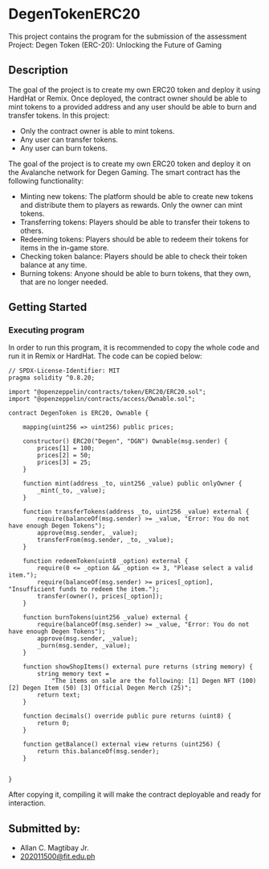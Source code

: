 # DegenTokenERC20

This project contains the program for the submission of the assessment Project: Degen Token (ERC-20): Unlocking the Future of Gaming

## Description

The goal of the project is to create my own ERC20 token and deploy it using HardHat or Remix. Once deployed, the contract owner should be able to mint tokens to a provided address and any user should be able to burn and transfer tokens. In this project:

- Only the contract owner is able to mint tokens.
- Any user can transfer tokens.
- Any user can burn tokens.

The goal of the project is to create my own ERC20 token and deploy it on the Avalanche network for Degen Gaming. The smart contract has the following functionality:

- Minting new tokens: The platform should be able to create new tokens and distribute them to players as rewards. Only the owner can mint tokens.
- Transferring tokens: Players should be able to transfer their tokens to others.
- Redeeming tokens: Players should be able to redeem their tokens for items in the in-game store.
- Checking token balance: Players should be able to check their token balance at any time.
- Burning tokens: Anyone should be able to burn tokens, that they own, that are no longer needed.

## Getting Started

### Executing program

In order to run this program, it is recommended to copy the whole code and run it in Remix or HardHat. The code can be copied below:

```
// SPDX-License-Identifier: MIT
pragma solidity ^0.8.20;

import "@openzeppelin/contracts/token/ERC20/ERC20.sol";
import "@openzeppelin/contracts/access/Ownable.sol";

contract DegenToken is ERC20, Ownable {

    mapping(uint256 => uint256) public prices;

    constructor() ERC20("Degen", "DGN") Ownable(msg.sender) {
        prices[1] = 100;
        prices[2] = 50;
        prices[3] = 25;
    }

    function mint(address _to, uint256 _value) public onlyOwner {
        _mint(_to, _value);
    }

    function transferTokens(address _to, uint256 _value) external {
        require(balanceOf(msg.sender) >= _value, "Error: You do not have enough Degen Tokens");
        approve(msg.sender, _value);
        transferFrom(msg.sender, _to, _value);
    }

    function redeemToken(uint8 _option) external {
        require(0 <= _option && _option <= 3, "Please select a valid item.");
        require(balanceOf(msg.sender) >= prices[_option], "Insufficient funds to redeem the item.");
        transfer(owner(), prices[_option]);
    }

    function burnTokens(uint256 _value) external {
        require(balanceOf(msg.sender) >= _value, "Error: You do not have enough Degen Tokens");
        approve(msg.sender, _value);
        _burn(msg.sender, _value);
    }

    function showShopItems() external pure returns (string memory) {
        string memory text =
            "The items on sale are the following: [1] Degen NFT (100) [2] Degen Item (50) [3] Official Degen Merch (25)";
        return text;
    }

    function decimals() override public pure returns (uint8) {
        return 0;
    }

    function getBalance() external view returns (uint256) {
        return this.balanceOf(msg.sender);
    }


}
```

After copying it, compiling it will make the contract deployable and ready for interaction.

## Submitted by:

- Allan C. Magtibay Jr.
- 202011500@fit.edu.ph
